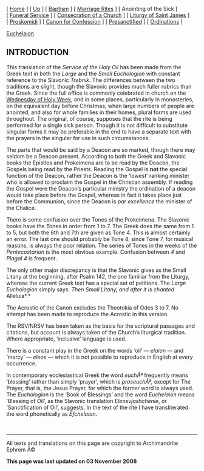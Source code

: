 \[ [Home](index.md) \] \[ [Up](eucholog.md) \] \[ [Baptism](baptism.md) \] \[ [Marriage Rites](marriage.md) \] \[ Anointing of the Sick \] \[ [Funeral Service](funeral.md) \] \[ [Consecration of a Church](dedic-int.md) \] \[ [Liturgy of Saint James](lit-james.md) \] \[ [Proskomidi](proskomidi.md) \] \[ [Canon for Confession](canon_for_confession.md) \] \[ [Presanctified](presanctified.md) \] \[ [Ordinations](ordinations.md) \]

[Euchelaion](euchelai.md)

INTRODUCTION
------------

This translation of the *Service of the Holy Oil* has been made from the Greek text in both the *Large* and the *Small Euchologion* with constant reference to the Slavonic *Trebnik*. The differences between the two traditions are slight, though the Slavonic provides much fuller rubrics than the Greek. Since the full office is commonly celebrated in church on the [Wednesday of Holy Week](holyweek.md), and in some places, particularly in monasteries, on the equivalent day before Christmas, when large numbers of people are anointed, and also for whole families in their homes, plural forms are used throughout. The original, of course, supposes that the rite is being performed for a single sick person. Though it is not difficult to substitute singular forms it may be preferable in the end to have a separate text with the prayers in the singular for use in such circumstances.

The parts that would be said by a Deacon are so marked, though there may seldom be a Deacon present. According to both the Greek and Slavonic books the Epistles and Prokeimena are to be read by the Deacon, the Gospels being read by the Priests. Reading the Gospel is **not** the special function of the Deacon, rather the Deacon is the ‘lowest’ ranking minister who is allowed to proclaim the Gospel in the Christian assembly. If reading the Gospel were the Deacon’s particular ministry the ordination of a deacon would take place before the Gospel, whereas in fact it takes place just before the Communion, since the Deacon is *par excellence* the minister of the Chalice.

There is some confusion over the Tones of the Prokeimena. The Slavonic books have the Tones in order from 1 to 7. The Greek does the same from 1 to 5, but both the 6th and 7th are given as Tone 4. This is almost certainly an error. The last one should probably be Tone 8, since Tone 7, for musical reasons, is always the poor relation. The series of Tones in the weeks of the *Pentecostarion* is the most obvious example. Confusion between *4* and *Plagal 4* is frequent.

The only other major discrepancy is that the Slavonic gives as the Small Litany at the beginning, after Psalm 142, the one familiar from the Liturgy, whereas the current Greek text has a special set of petitions. The *Large Euchologion* simply says: *Then Small Litany, and after it is chanted* Alleluia*.*

The Acrostic of the Canon excludes the Theotokia of Odes 3 to 7. No attempt has been made to reproduce the Acrostic in this version.

The RSV/NRSV has been taken as the basis for the scriptural passages and citations, but account is always taken of the Church’s liturgical tradition. Where appropriate, ‘inclusive’ language is used.

There is a constant play in the Greek on the words ‘oil’ — *elaion* — and ‘mercy’ — *eleos* — which it is not possible to reproduce in English at every occurrence.

In contemporary ecclesiastical Greek the word *euchÃª* frequently means ‘blessing’ rather than simply ‘prayer’, which is *proseuchÃª,* except for The Prayer, that is, the Jesus Prayer, for which the former word is always used. The *Euchologion* is the ‘Book of Blessings’ and the word *Euchelaion* means ‘Blessing of Oil’, as the Slavonic translation *Eleosvjashchenie*, or ‘Sanctification of Oil’, suggests. In the text of the rite I have transliterated the word phonetically as *Efchelaion*.

 

------------------------------------------------------------------------

All texts and translations on this page are copyright to
Archimandrite Ephrem Â©

**This page was last updated on 03 November 2008**
